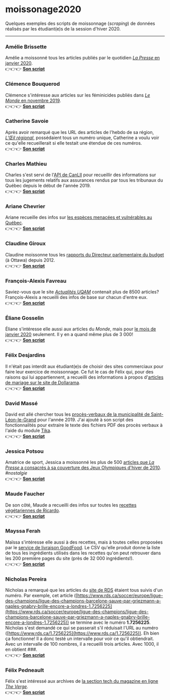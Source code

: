 # moissonage2020
Quelques exemples des scripts de moissonnage (_scraping_) de données réalisés par les étudiant(e)s de la session d'hiver 2020.

-----

### Amélie Brissette
Amélie a moissonné tous les articles publiés par le quotidien [_La Presse_ en janvier 2020](https://www.lapresse.ca/archives/2020.php).<br>
   :point_right::point_right::point_right: [**Son script**](moisson-amebrissette-JHR.py)

### Clémence Bouquerod
Clémence s'intéresse aux articles sur les féminicides publiés dans [_Le Monde_ en novembre 2019](https://www.lemonde.fr/recherche/?search_keywords=f%C3%A9minicide&start_at=01/11/2019&end_at=01/12/2019&search_sort=date_desc&page=1).<br>
   :point_right::point_right::point_right: [**Son script**](moisson-clemyaaa-JHR.py)

### Catherine Savoie
Après avoir remarqué que les URL des articles de l'hebdo de sa région, [_L'Œil régional_](https://www.oeilregional.com), possédaient tous un numéro unique, Catherine a voulu voir ce qu'elle recueillerait si elle testait une étendue de ces numéros.<br>
   :point_right::point_right::point_right: [**Son script**](moisson-catherinesavoie-JHR.py)

### Charles Mathieu
Charles s'est servi de l'[API de CanLII](https://github.com/canlii/API_documentation/blob/master/FR.md) pour recueillir des informations sur tous les jugements relatifs aux assurances rendus par tous les tribunaux du Québec depuis le début de l'année 2019.<br>
   :point_right::point_right::point_right: [**Son script**](moisson-charlesmathieu19-JHR.py)

### Ariane Chevrier
Ariane recueille des infos sur [les espèces menacées et vulnérables au Québec](https://mffp.gouv.qc.ca/la-faune/especes/liste-especes-vulnerables/).<br>
   :point_right::point_right::point_right: [**Son script**](moisson-chearie-JHR.py)
   
### Claudine Giroux
Claudine moissonne tous les [rapports du Directeur parlementaire du budget](https://www.pbo-dpb.gc.ca/fr/blog/news) (à Ottawa) depuis 2012.<br>
   :point_right::point_right::point_right: [**Son script**](moisson-claudinegiroux-JHR.py)
   
### François-Alexis Favreau
Saviez-vous que le site [*Actualités UQAM*](https://www.actualites.uqam.ca/) contenait plus de 8500 articles? François-Alexis a recueilli des infos de base sur chacun d'entre eux.<br>
   :point_right::point_right::point_right: [**Son script**](moisson-CPTNPatenaude-JHR.py)
   
### Éliane Gosselin
Éliane s'intéresse elle aussi aux articles du *Monde*, mais pour [le mois de janvier 2020](https://www.lemonde.fr/archives-du-monde/01-01-2020/) seulement. Il y en a quand même plus de 3&nbsp;000!<br>
   :point_right::point_right::point_right: [**Son script**](moisson-ElianeGo-JHR.py)
   
### Félix Desjardins
Il n'était pas interdit aux étudiant(e)s de choisir des sites commerciaux pour faire leur exercice de moissonnage. Ce fut le cas de Félix qui, pour des raisons qui lui appartiennent, a recueilli des informations à propos d'[articles de mariage sur le site de Dollarama](https://www.dollarama.com/fr-CA/activite/evenements-fetes-et-organisation-de-mariages).<br>
   :point_right::point_right::point_right: [**Son script**](moisson-flixgardener-JHR.py)

### David Massé
David est allé chercher tous les [procès-verbaux de la municipalité de Saint-Léon-le-Grand](https://municipalite.saint-leon-le-grand.qc.ca/documents/proces-verbaux.html) pour l'année 2019. J'ai ajouté à son script des fonctionnalités pour extraire le texte des fichiers PDF des procès verbaux à l'aide du module [Tika](https://github.com/chrismattmann/tika-python).<br>
   :point_right::point_right::point_right: [**Son script**](moisson-MacNFox-JHR.py)

### Jessica Potsou
Amatrice de sport, Jessica a moissonné les plus de 500 [articles que *La Presse* a consacrés à sa couverture des Jeux Olympiques d'hiver de 2010](https://www.lapresse.ca/sports/vancouver-2010/). *#nostalgie*<br>
   :point_right::point_right::point_right: [**Son script**](moisson-MadSkater-JHR.py)

### Maude Faucher
De son côté, Maude a recueilli des infos sur toutes les [recettes végétariennes de Ricardo](https://www.ricardocuisine.com/recettes/plats-principaux/vegetarien).<br>
   :point_right::point_right::point_right: [**Son script**](moisson-maudefaucher-JHR.py)
   
### Mayssa Ferah
Maïssa s'intéresse elle aussi à des recettes, mais à toutes celles proposées par le [service de livraison GoodFood](https://www.makegoodfood.ca/fr/recipes/1). Le CSV qu'elle produit donne la liste de tous les ingrédients utilisés dans les recettes qu'on peut retrouver dans les 200 première pages du site (près de 32&nbsp;000 ingrédients!).<br>
   :point_right::point_right::point_right: [**Son script**](moisson-msferah-JHR.py)

### Nicholas Pereira
Nicholas a remarqué que les articles du [site de RDS](https://www.rds.ca/) étaient tous suivis d'un numéro. Par exemple, cet article ([https://www.rds.ca/soccer/europe/ligue-des-champions/ligue-des-champions-barcelone-sauve-par-griezmann-a-naples-gnabry-brille-encore-a-londres-1.7256225](https://www.rds.ca/soccer/europe/ligue-des-champions/ligue-des-champions-barcelone-sauve-par-griezmann-a-naples-gnabry-brille-encore-a-londres-1.7256225)) se termine avec le numéro **1.7256225**. Nicholas s'est demandé ce qui se passerait s'il réduisait l'URL au numéro ([https://www.rds.ca/1.7256225](https://www.rds.ca/1.7256225)). Eh bien ça fonctionne! Il a donc testé un intervalle pour voir ce qu'il obtiendrait. Avec un intervalle de 100 nombres, il a recueilli trois articles. Avec 1000, il en obtient ###.<br>
   :point_right::point_right::point_right: [**Son script**](moisson-nickpereira-JHR.py)

### Félix Pedneault
Félix s'est intéressé aux archives de [la section tech du magazine en ligne *The Verge*](https://www.theverge.com/tech/archives/).<br>
   :point_right::point_right::point_right: [**Son script**](moisson-Pedno-JHR.py)
